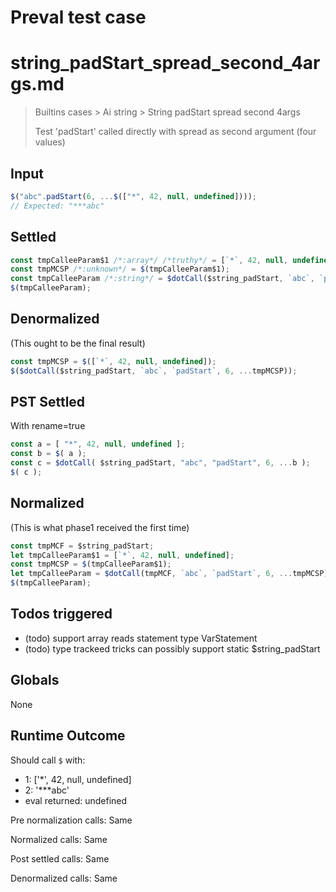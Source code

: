 # Preval test case

# string_padStart_spread_second_4args.md

> Builtins cases > Ai string > String padStart spread second 4args
>
> Test 'padStart' called directly with spread as second argument (four values)

## Input

`````js filename=intro
$("abc".padStart(6, ...$(["*", 42, null, undefined])));
// Expected: "***abc"
`````


## Settled


`````js filename=intro
const tmpCalleeParam$1 /*:array*/ /*truthy*/ = [`*`, 42, null, undefined];
const tmpMCSP /*:unknown*/ = $(tmpCalleeParam$1);
const tmpCalleeParam /*:string*/ = $dotCall($string_padStart, `abc`, `padStart`, 6, ...tmpMCSP);
$(tmpCalleeParam);
`````


## Denormalized
(This ought to be the final result)

`````js filename=intro
const tmpMCSP = $([`*`, 42, null, undefined]);
$($dotCall($string_padStart, `abc`, `padStart`, 6, ...tmpMCSP));
`````


## PST Settled
With rename=true

`````js filename=intro
const a = [ "*", 42, null, undefined ];
const b = $( a );
const c = $dotCall( $string_padStart, "abc", "padStart", 6, ...b );
$( c );
`````


## Normalized
(This is what phase1 received the first time)

`````js filename=intro
const tmpMCF = $string_padStart;
let tmpCalleeParam$1 = [`*`, 42, null, undefined];
const tmpMCSP = $(tmpCalleeParam$1);
let tmpCalleeParam = $dotCall(tmpMCF, `abc`, `padStart`, 6, ...tmpMCSP);
$(tmpCalleeParam);
`````


## Todos triggered


- (todo) support array reads statement type VarStatement
- (todo) type trackeed tricks can possibly support static $string_padStart


## Globals


None


## Runtime Outcome


Should call `$` with:
 - 1: ['*', 42, null, undefined]
 - 2: '***abc'
 - eval returned: undefined

Pre normalization calls: Same

Normalized calls: Same

Post settled calls: Same

Denormalized calls: Same

